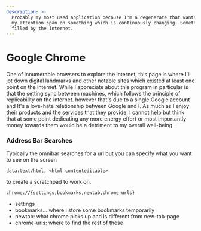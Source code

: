 ```yaml
---
description: >-
  Probably my most used application because I'm a degenerate that wants to spend
  my attention span on something which is continuously changing. Something
  filled by the internet.
---
```


# Google Chrome

One of innumerable browsers to explore the internet, this page is where I'll jot down digital landmarks and other notable sites which existed at least one point on the internet. While I appreciate about this program in particular is that the setting sync between machines,  which follows the principle of replicability on the internet.  however that's due to a single Google account and It's a love-hate relationship between Google and I. As much as I enjoy their products and the services that they provide, I cannot help but think that at some point dedicating any more energy effort or most importantly money towards them would be a detriment to my overall well-being.

### Address Bar Searches

Typically the omnibar searches for a url but you can specify what you want to see on the screen

```text
data:text/html, <html contenteditable>
```

to create a scratchpad to work on.

```text
chrome://{settings,bookmarks,newtab,chrome-urls}
```

* settings 
* bookmarks... where i store some bookmarks temporarily
* newtab: what chrome picks up and is different from new-tab-page
* chrome-urls: where to find the rest of these









